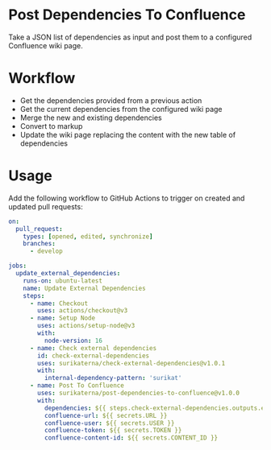 Post Dependencies To Confluence
===============================

Take a JSON list of dependencies as input and post them to a configured Confluence wiki page.

# Workflow

* Get the dependencies provided from a previous action
* Get the current dependencies from the configured wiki page
* Merge the new and existing dependencies
* Convert to markup
* Update the wiki page replacing the content with the new table of dependencies

# Usage

Add the following workflow to GitHub Actions to trigger on created and updated pull requests:

```yml
on:
  pull_request:
    types: [opened, edited, synchronize]
    branches:
      - develop

jobs:
  update_external_dependencies:
    runs-on: ubuntu-latest
    name: Update External Dependencies
    steps:
      - name: Checkout
        uses: actions/checkout@v3
      - name: Setup Node
        uses: actions/setup-node@v3
        with:
          node-version: 16
      - name: Check external dependencies
        id: check-external-dependencies
        uses: surikaterna/check-external-dependencies@v1.0.1
        with:
          internal-dependency-pattern: 'surikat'
      - name: Post To Confluence
        uses: surikaterna/post-dependencies-to-confluence@v1.0.0
        with:
          dependencies: ${{ steps.check-external-dependencies.outputs.external-dependencies }}
          confluence-url: ${{ secrets.URL }}
          confluence-user: ${{ secrets.USER }}
          confluence-token: ${{ secrets.TOKEN }}
          confluence-content-id: ${{ secrets.CONTENT_ID }}
```
